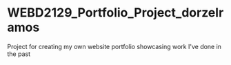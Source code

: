 # WEBD2129_Portfolio_Project_dorzelramos
Project for creating my own website portfolio showcasing work I've done in the past

